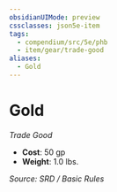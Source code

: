 ```yaml
---
obsidianUIMode: preview
cssclasses: json5e-item
tags:
  - compendium/src/5e/phb
  - item/gear/trade-good
aliases:
  - Gold
---
```

# Gold
*Trade Good*  

- **Cost**: 50 gp
- **Weight**: 1.0 lbs.

*Source: SRD / Basic Rules*